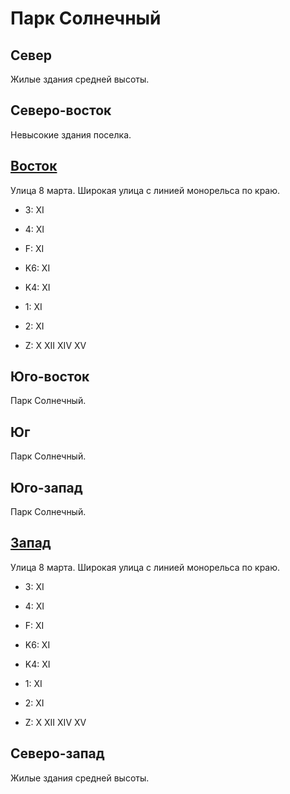 # Парк Солнечный

## Север

Жилые здания средней высоты.

## Северо-восток

Невысокие здания поселка.

## [Восток](./10580035.md)

Улица 8 марта.
Широкая улица с линией монорельса по краю.

* 3:    XI
* 4:    XI
* F:    XI

* K6:   XI
* K4:   XI
* 1:    XI
* 2:    XI

* Z:    X   XII XIV XV

## Юго-восток

Парк Солнечный.

## Юг

Парк Солнечный.

## Юго-запад

Парк Солнечный.

## [Запад](./10560035.md)

Улица 8 марта.
Широкая улица с линией монорельса по краю.

* 3:    XI
* 4:    XI
* F:    XI

* K6:   XI
* K4:   XI
* 1:    XI
* 2:    XI

* Z:    X   XII XIV XV

## Северо-запад

Жилые здания средней высоты.
